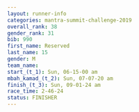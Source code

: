 ```yaml
---
layout: runner-info 
categories: mantra-summit-challenge-2019 
overall_rank: 38
gender_rank: 31
bib: 990
first_name: Reserved
last_name: 15
gender: M
team_name: 
start_(t_1): Sun, 06-15-00 am
mbah_kamad_(t_2): Sun, 07-07-20 am
finish_(t_3): Sun, 09-01-24 am
race_time: 2-46-24
status: FINISHER
---
```

